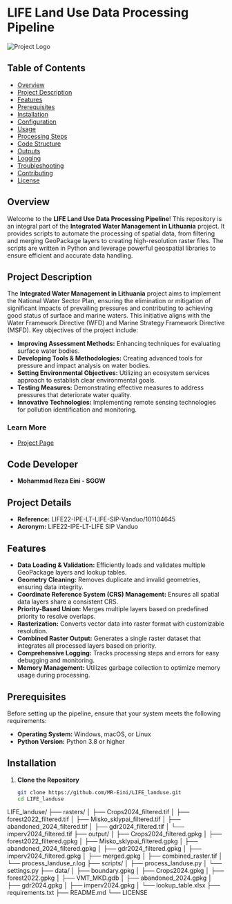 # LIFE Land Use Data Processing Pipeline

![Project Logo](https://webgate.ec.europa.eu/life/publicWebsite/assets/life/images/logoLife.png)

## Table of Contents
- [Overview](#overview)
- [Project Description](#project-description)
- [Features](#features)
- [Prerequisites](#prerequisites)
- [Installation](#installation)
- [Configuration](#configuration)
- [Usage](#usage)
- [Processing Steps](#processing-steps)
- [Code Structure](#code-structure)
- [Outputs](#outputs)
- [Logging](#logging)
- [Troubleshooting](#troubleshooting)
- [Contributing](#contributing)
- [License](#license)

## Overview

Welcome to the **LIFE Land Use Data Processing Pipeline**! This repository is an integral part of the **Integrated Water Management in Lithuania** project. It provides scripts to automate the processing of spatial data, from filtering and merging GeoPackage layers to creating high-resolution raster files. The scripts are written in Python and leverage powerful geospatial libraries to ensure efficient and accurate data handling.

## Project Description

The **Integrated Water Management in Lithuania** project aims to implement the National Water Sector Plan, ensuring the elimination or mitigation of significant impacts of prevailing pressures and contributing to achieving good status of surface and marine waters. This initiative aligns with the Water Framework Directive (WFD) and Marine Strategy Framework Directive (MSFD). Key objectives of the project include:

- **Improving Assessment Methods:** Enhancing techniques for evaluating surface water bodies.
- **Developing Tools & Methodologies:** Creating advanced tools for pressure and impact analysis on water bodies.
- **Setting Environmental Objectives:** Utilizing an ecosystem services approach to establish clear environmental goals.
- **Testing Measures:** Demonstrating effective measures to address pressures that deteriorate water quality.
- **Innovative Technologies:** Implementing remote sensing technologies for pollution identification and monitoring.

### Learn More

- [Project Page](https://webgate.ec.europa.eu/life/publicWebsite/project/LIFE22-IPE-LT-LIFE-SIP-Vanduo-101104645/integrated-water-management-in-lithuania)

## Code Developer

- **Mohammad Reza Eini - SGGW**

## Project Details

- **Reference:** LIFE22-IPE-LT-LIFE-SIP-Vanduo/101104645
- **Acronym:** LIFE22-IPE-LT-LIFE SIP Vanduo

## Features

- **Data Loading & Validation:** Efficiently loads and validates multiple GeoPackage layers and lookup tables.
- **Geometry Cleaning:** Removes duplicate and invalid geometries, ensuring data integrity.
- **Coordinate Reference System (CRS) Management:** Ensures all spatial data layers share a consistent CRS.
- **Priority-Based Union:** Merges multiple layers based on predefined priority to resolve overlaps.
- **Rasterization:** Converts vector data into raster format with customizable resolution.
- **Combined Raster Output:** Generates a single raster dataset that integrates all processed layers based on priority.
- **Comprehensive Logging:** Tracks processing steps and errors for easy debugging and monitoring.
- **Memory Management:** Utilizes garbage collection to optimize memory usage during processing.

## Prerequisites

Before setting up the pipeline, ensure that your system meets the following requirements:

- **Operating System:** Windows, macOS, or Linux
- **Python Version:** Python 3.8 or higher

## Installation

1. **Clone the Repository**
   
   ```bash
   git clone https://github.com/MR-Eini/LIFE_landuse.git
   cd LIFE_landuse


LIFE_landuse/
├── rasters/
│   ├── Crops2024_filtered.tif
│   ├── forest2022_filtered.tif
│   ├── Misko_sklypai_filtered.tif
│   ├── abandoned_2024_filtered.tif
│   ├── gdr2024_filtered.tif
│   └── imperv2024_filtered.tif
├── output/
│   ├── Crops2024_filtered.gpkg
│   ├── forest2022_filtered.gpkg
│   ├── Misko_sklypai_filtered.gpkg
│   ├── abandoned_2024_filtered.gpkg
│   ├── gdr2024_filtered.gpkg
│   ├── imperv2024_filtered.gpkg
│   ├── merged.gpkg
│   ├── combined_raster.tif
│   └── process_landuse_r.log
├── scripts/
│   ├── process_landuse.py
│   └── settings.py
├── data/
│   ├── boundary.gpkg
│   ├── Crops2024.gpkg
│   ├── forest2022.gpkg
│   ├── VMT_MKD.gdb
│   ├── abandoned_2024.gpkg
│   ├── gdr2024.gpkg
│   ├── imperv2024.gpkg
│   └── lookup_table.xlsx
├── requirements.txt
├── README.md
└── LICENSE
